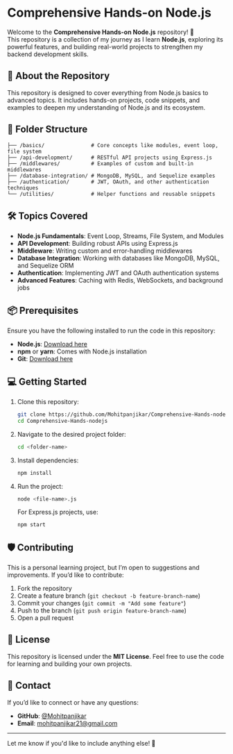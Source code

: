 # Comprehensive Hands-on Node.js  

Welcome to the **Comprehensive Hands-on Node.js** repository! 🎉  
This repository is a collection of my journey as I learn **Node.js**, exploring its powerful features, and building real-world projects to strengthen my backend development skills.  

## 🚀 About the Repository  

This repository is designed to cover everything from Node.js basics to advanced topics. It includes hands-on projects, code snippets, and examples to deepen my understanding of Node.js and its ecosystem.  

## 📂 Folder Structure  

```
├── /basics/               # Core concepts like modules, event loop, file system
├── /api-development/      # RESTful API projects using Express.js
├── /middlewares/          # Examples of custom and built-in middlewares
├── /database-integration/ # MongoDB, MySQL, and Sequelize examples
├── /authentication/       # JWT, OAuth, and other authentication techniques
└── /utilities/            # Helper functions and reusable snippets
```  

## 🛠️ Topics Covered  

- **Node.js Fundamentals**: Event Loop, Streams, File System, and Modules  
- **API Development**: Building robust APIs using Express.js  
- **Middleware**: Writing custom and error-handling middlewares  
- **Database Integration**: Working with databases like MongoDB, MySQL, and Sequelize ORM  
- **Authentication**: Implementing JWT and OAuth authentication systems  
- **Advanced Features**: Caching with Redis, WebSockets, and background jobs  

## 📦 Prerequisites  

Ensure you have the following installed to run the code in this repository:  
- **Node.js**: [Download here](https://nodejs.org)  
- **npm** or **yarn**: Comes with Node.js installation  
- **Git**: [Download here](https://git-scm.com)  

## 💻 Getting Started  

1. Clone this repository:  
   ```bash  
   git clone https://github.com/Mohitpanjikar/Comprehensive-Hands-nodejs.git  
   cd Comprehensive-Hands-nodejs  
   ```  

2. Navigate to the desired project folder:  
   ```bash  
   cd <folder-name>  
   ```  

3. Install dependencies:  
   ```bash  
   npm install  
   ```  

4. Run the project:  
   ```bash  
   node <file-name>.js  
   ```  

   For Express.js projects, use:  
   ```bash  
   npm start  
   ```  

## 🛡️ Contributing  

This is a personal learning project, but I’m open to suggestions and improvements. If you’d like to contribute:  
1. Fork the repository  
2. Create a feature branch (`git checkout -b feature-branch-name`)  
3. Commit your changes (`git commit -m "Add some feature"`)  
4. Push to the branch (`git push origin feature-branch-name`)  
5. Open a pull request  

## 📝 License  

This repository is licensed under the **MIT License**. Feel free to use the code for learning and building your own projects.  

## 📧 Contact  

If you’d like to connect or have any questions:  
- **GitHub**: [@Mohitpanjikar](https://github.com/Mohitpanjikar)  
- **Email**: mohitpanjikar21@gmail.com  

---

Let me know if you'd like to include anything else! 🚀

